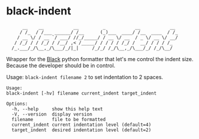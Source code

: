 # black-indent
```
      __    __           __         _           __           __ 
     / /_  / /___ ______/ /__      (_)___  ____/ /__  ____  / /_
    / __ \/ / __ `/ ___/ //_/_____/ / __ \/ __  / _ \/ __ \/ __/
   / /_/ / / /_/ / /__/ ,< /_____/ / / / / /_/ /  __/ / / / /_  
  /_.___/_/\__,_/\___/_/|_|     /_/_/ /_/\__,_/\___/_/ /_/\__/  
 ```   

Wrapper for the [Black](https://github.com/psf/black) python formatter that let's me control the indent size.
Because the developer should be in control.

Usage: `black-indent filename 2` to set indentation to 2 spaces.

```
Usage: 
black-indent [-hv] filename current_indent target_indent

Options: 
  -h, --help     show this help text
  -V, --version  display version
  filename       file to be formatted
  current_indent current indentation level (default=4)
  target_indent  desired indentation level (default=2)
```
